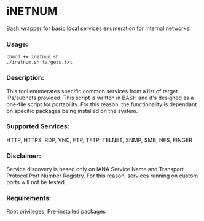 # iNETNUM
Bash wrapper for basic local services enumeration for internal networks.

### Usage: 
`chmod +x inetnum.sh`    
`./inetnum.sh targets.txt`  

### Description:
This tool enumerates specific common services from a list of target IPs/subnets provided.
This script is written in BASH and it's designed as a one-file script for portability.
For this reason, the functionality is dependant on specific packages being installed on the system.

### Supported Services:
HTTP, HTTPS, RDP, VNC, FTP, TFTP, TELNET, SNMP, SMB, NFS, FINGER

### Disclaimer: 
Service discovery is based only on IANA Service Name and Transport Protocol Port Number Registry.
For this reason, services running on custom ports will not be tested.

### Requirements: 
Root privileges,
Pre-installed packages
